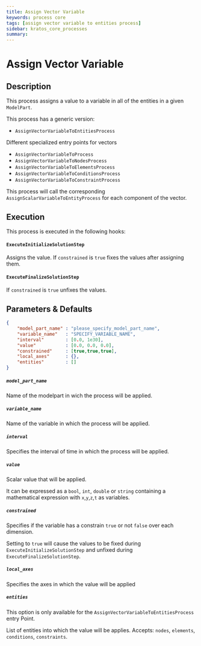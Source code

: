 ```yaml
---
title: Assign Vector Variable
keywords: process core
tags: [assign vector variable to entities process]
sidebar: kratos_core_processes
summary: 
---
```


# Assign Vector Variable

## Description

This process assigns a value to a variable in all of the entities in a given `ModelPart`.

This process has a generic version:
- `AssignVectorVariableToEntitiesProcess`

Different specialized entry points for vectors
- `AssignVectorVariableToProcess`
- `AssignVectorVariableToNodesProcess`
- `AssignVectorVariableToElementsProcess`
- `AssignVectorVariableToConditionsProcess`
- `AssignVectorVariableToConstraintProcess`

This process will call the corresponding `AssignScalarVariableToEntityProcess` for each component of the vector.

## Execution

This process is executed in the following hooks:

#### `ExecuteInitializeSolutionStep`

Assigns the value. If `constrained` is `true` fixes the values after assigning them.

#### `ExecuteFinalizeSolutionStep`

If `constrained` is `true` unfixes the values.

## Parameters & Defaults

```json
{
    "model_part_name" : "please_specify_model_part_name",
    "variable_name"   : "SPECIFY_VARIABLE_NAME",
    "interval"        : [0.0, 1e30],
    "value"           : [0.0, 0.0, 0.0],
    "constrained"     : [true,true,true],
    "local_axes"      : {},
    "entities"        : []
}
```

##### `model_part_name` 
Name of the modelpart in wich the process will be applied.

##### `variable_name`
Name of the variable in which the process will be applied.

##### `interval`
Specifies the interval of time in which the process will be applied.

##### `value`
Scalar value that will be applied. 

It can be expressed as a `bool`, `int`, `double` or `string` containing a mathematical expression with `x`,`y`,`z`,`t` as variables.

##### `constrained`
Specifies if the variable has a constrain `true` or not `false` over each dimension.

Setting to `true` will cause the values to be fixed during `ExecuteInitializeSolutionStep` and unfixed during `ExecuteFinalizeSolutionStep`.

##### `local_axes`
Specifies the axes in which the value will be applied

##### `entities`
This option is only available for the `AssignVectorVariableToEntitiesProcess` entry Point.

List of entities into which the value will be applies. Accepts: `nodes`, `elements`, `conditions`, `constraints`.